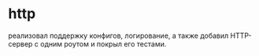 # http
реализовал поддержку конфигов, логирование, а также добавил HTTP-сервер с одним роутом и покрыл его тестами.